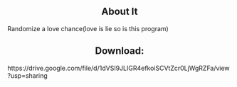 <h2 align="center">About It</h2>

<div >Randomize a love chance(love is lie so is this program)</div>
</p>
<h2 align="center">Download:</h2>

<div >https://drive.google.com/file/d/1dVSI9JLIGR4efkoiSCVtZcr0LjWgRZFa/view?usp=sharing</div>
</p>
